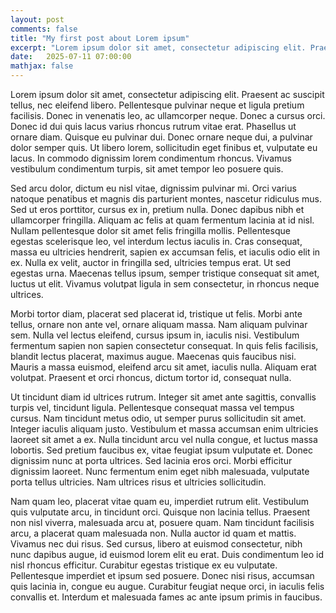 ```yaml
---
layout: post
comments: false
title: "My first post about Lorem ipsum"
excerpt: "Lorem ipsum dolor sit amet, consectetur adipiscing elit. Praesent ac suscipit tellus, nec eleifend libero. Pellentesque pulvinar neque et ligula pretium facilisis."
date:   2025-07-11 07:00:00
mathjax: false
---
```


<style>
.post-header h1 {
    font-size: 35px;
}
.post pre,
.post code {
    background-color: #fcfcfc;
    font-size: 13px; /* make code smaller for this post... */
}
</style>

Lorem ipsum dolor sit amet, consectetur adipiscing elit. Praesent ac suscipit tellus, nec eleifend libero. Pellentesque pulvinar neque et ligula pretium facilisis. Donec in venenatis leo, ac ullamcorper neque. Donec a cursus orci. Donec id dui quis lacus varius rhoncus rutrum vitae erat. Phasellus ut ornare diam. Quisque eu pulvinar dui. Donec ornare neque dui, a pulvinar dolor semper quis. Ut libero lorem, sollicitudin eget finibus et, vulputate eu lacus. In commodo dignissim lorem condimentum rhoncus. Vivamus vestibulum condimentum turpis, sit amet tempor leo posuere quis.

Sed arcu dolor, dictum eu nisl vitae, dignissim pulvinar mi. Orci varius natoque penatibus et magnis dis parturient montes, nascetur ridiculus mus. Sed ut eros porttitor, cursus ex in, pretium nulla. Donec dapibus nibh et ullamcorper fringilla. Aliquam ac felis at quam fermentum lacinia at id nisl. Nullam pellentesque dolor sit amet felis fringilla mollis. Pellentesque egestas scelerisque leo, vel interdum lectus iaculis in. Cras consequat, massa eu ultricies hendrerit, sapien ex accumsan felis, et iaculis odio elit in ex. Nulla ex velit, auctor in fringilla sed, ultricies tempus erat. Ut sed egestas urna. Maecenas tellus ipsum, semper tristique consequat sit amet, luctus ut elit. Vivamus volutpat ligula in sem consectetur, in rhoncus neque ultrices.

Morbi tortor diam, placerat sed placerat id, tristique ut felis. Morbi ante tellus, ornare non ante vel, ornare aliquam massa. Nam aliquam pulvinar sem. Nulla vel lectus eleifend, cursus ipsum in, iaculis nisi. Vestibulum fermentum sapien non sapien consectetur consequat. In quis felis facilisis, blandit lectus placerat, maximus augue. Maecenas quis faucibus nisi. Mauris a massa euismod, eleifend arcu sit amet, iaculis nulla. Aliquam erat volutpat. Praesent et orci rhoncus, dictum tortor id, consequat nulla.

Ut tincidunt diam id ultrices rutrum. Integer sit amet ante sagittis, convallis turpis vel, tincidunt ligula. Pellentesque consequat massa vel tempus cursus. Nam tincidunt metus odio, ut semper purus sollicitudin sit amet. Integer iaculis aliquam justo. Vestibulum et massa accumsan enim ultricies laoreet sit amet a ex. Nulla tincidunt arcu vel nulla congue, et luctus massa lobortis. Sed pretium faucibus ex, vitae feugiat ipsum vulputate et. Donec dignissim nunc at porta ultrices. Sed lacinia eros orci. Morbi efficitur dignissim laoreet. Nunc fermentum enim eget nibh malesuada, vulputate porta tellus ultricies. Nam ultrices risus et ultricies sollicitudin.

Nam quam leo, placerat vitae quam eu, imperdiet rutrum elit. Vestibulum quis vulputate arcu, in tincidunt orci. Quisque non lacinia tellus. Praesent non nisl viverra, malesuada arcu at, posuere quam. Nam tincidunt facilisis arcu, a placerat quam malesuada non. Nulla auctor id quam et mattis. Vivamus nec dui risus. Sed cursus, libero at euismod consectetur, nibh nunc dapibus augue, id euismod lorem elit eu erat. Duis condimentum leo id nisl rhoncus efficitur. Curabitur egestas tristique ex eu vulputate. Pellentesque imperdiet et ipsum sed posuere. Donec nisi risus, accumsan quis lacinia in, congue eu augue. Curabitur feugiat neque orci, in iaculis felis convallis et. Interdum et malesuada fames ac ante ipsum primis in faucibus.